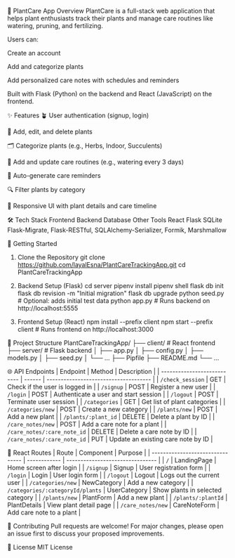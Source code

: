 🌿 PlantCare App
Overview
PlantCare is a full-stack web application that helps plant enthusiasts track their plants and manage care routines like watering, pruning, and fertilizing.

Users can:

Create an account

Add and categorize plants

Add personalized care notes with schedules and reminders

Built with Flask (Python) on the backend and React (JavaScript) on the frontend.

✨ Features
🪴 User authentication (signup, login)

🌱 Add, edit, and delete plants

🗂 Categorize plants (e.g., Herbs, Indoor, Succulents)

📅 Add and update care routines (e.g., watering every 3 days)

🔁 Auto-generate care reminders

🔍 Filter plants by category

🎨 Responsive UI with plant details and care timeline

🛠 Tech Stack
Frontend	Backend	Database	Other Tools
React	Flask	SQLite	Flask-Migrate, Flask-RESTful, SQLAlchemy-Serializer, Formik, Marshmallow

🚀 Getting Started
1. Clone the Repository
git clone https://github.com/layalEsna/PlantCareTrackingApp.git
cd PlantCareTrackingApp

2. Backend Setup (Flask)
cd server
pipenv install
pipenv shell
flask db init
flask db revision -m "Initial migration"
flask db upgrade
python seed.py        # Optional: adds initial test data
python app.py         # Runs backend on http://localhost:5555


3. Frontend Setup (React)
npm install --prefix client
npm start --prefix client    # Runs frontend on http://localhost:3000

📁 Project Structure
PlantCareTrackingApp/
├── client/               # React frontend
├── server/               # Flask backend
│   ├── app.py
│   ├── config.py
│   ├── models.py
│   ├── seed.py
│   └── ...
├── Pipfile
├── README.md
└── ...

🌐 API Endpoints
| Endpoint                    | Method | Description                           |
| --------------------------- | ------ | ------------------------------------- |
| `/check_session`            | GET    | Check if the user is logged in        |
| `/signup`                   | POST   | Register a new user                   |
| `/login`                    | POST   | Authenticate a user and start session |
| `/logout`                   | POST   | Terminate user session                |
| `/categories`               | GET    | Get list of plant categories          |
| `/categories/new`           | POST   | Create a new category                 |
| `/plants/new`               | POST   | Add a new plant                       |
| `/plants/:plant_id`         | DELETE | Delete a plant by ID                  |
| `/care_notes/new`           | POST   | Add a care note for a plant           |
| `/care_notes/:care_note_id` | DELETE | Delete a care note by ID              |
| `/care_notes/:care_note_id` | PUT    | Update an existing care note by ID    |

🧭 React Routes
| Route                            | Component    | Purpose                          |
| -------------------------------- | ------------ | -------------------------------- |
| `/`                              | LandingPage  | Home screen after login          |
| `/signup`                        | Signup       | User registration form           |
| `/login`                         | Login        | User login form                  |
| `/logout`                        | Logout       | Logs out the current user        |
| `/categories/new`                | NewCategory  | Add a new category               |
| `/categories/:categoryId/plants` | UserCategory | Show plants in selected category |
| `/plants/new`                    | PlantForm    | Add a new plant                  |
| `/plants/:plantId`               | PlantDetails | View plant detail page           |
| `/care_notes/new`                | CareNoteForm | Add care note to a plant         |

🤝 Contributing
Pull requests are welcome! For major changes, please open an issue first to discuss your proposed improvements.

📄 License
MIT License